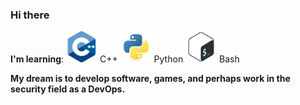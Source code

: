 ### Hi there

**I'm learning**:
<img src="https://github.com/devicons/devicon/blob/master/icons/cplusplus/cplusplus-original.svg" alt="icone C++" style="width: 50px; height: 50px;"> C++
<img src="https://github.com/devicons/devicon/blob/master/icons/python/python-original.svg" alt="icone python" style="width: 50px; height: 50 px;"> Python
<img src="https://github.com/devicons/devicon/blob/master/icons/bash/bash-original.svg" alt="icone bash" style="width: 50px; height: 50px;"> Bash

**My dream is to develop software, games, and perhaps work in the security field as a DevOps.**
